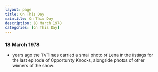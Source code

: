 ```yaml
---
layout: page
title: On This Day
maintitle: On This Day
description: 18 March 1978
categories: [On This Day]
---
```


### 18 March 1978
* <span id="age"></span> years ago the TVTimes carried a small photo of Lena in the listings for the last episode of Opportunity Knocks, alongside photos of other winners of the show.

<!-- Script for calculating number of years ago -->
<script>
var dob = '19780318';
var year = Number(dob.substr(0, 4));
var month = Number(dob.substr(4, 2)) - 1;
var day = Number(dob.substr(6, 2));
var today = new Date();
var age = today.getFullYear() - year;
if (today.getMonth() < month || (today.getMonth() == month && today.getDate() < day)) {
  age--;
}
document.getElementById("age").innerHTML=age;
</script>

